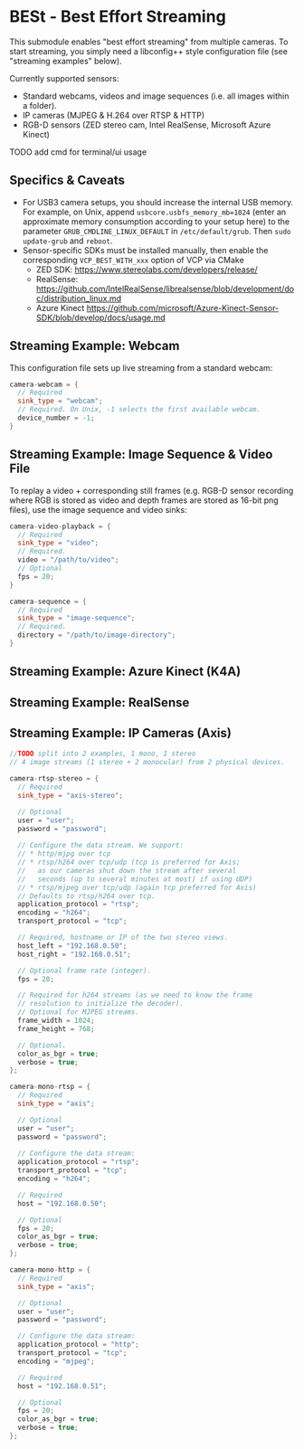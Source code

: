 # BESt - Best Effort Streaming
This submodule enables "best effort streaming" from multiple cameras.
To start streaming, you simply need a libconfig++ style configuration file (see "streaming examples" below).

Currently supported sensors:
* Standard webcams, videos and image sequences (i.e. all images within a folder).
* IP cameras (MJPEG & H.264 over RTSP & HTTP)
* RGB-D sensors (ZED stereo cam, Intel RealSense, Microsoft Azure Kinect)

TODO add cmd for terminal/ui usage

## Specifics & Caveats
* For USB3 camera setups, you should increase the internal USB memory.<br/>For example, on Unix, append `usbcore.usbfs_memory_mb=1024` (enter an approximate memory consumption according to your setup here) to the parameter `GRUB_CMDLINE_LINUX_DEFAULT` in `/etc/default/grub`. Then `sudo update-grub` and `reboot`.
* Sensor-specific SDKs must be installed manually, then enable the corresponding `VCP_BEST_WITH_xxx` option of VCP via CMake
  * ZED SDK: https://www.stereolabs.com/developers/release/
  * RealSense: https://github.com/IntelRealSense/librealsense/blob/development/doc/distribution_linux.md
  * Azure Kinect https://github.com/microsoft/Azure-Kinect-Sensor-SDK/blob/develop/docs/usage.md


## Streaming Example: Webcam
This configuration file sets up live streaming from a standard webcam:
```c++
camera-webcam = {
  // Required
  sink_type = "webcam";
  // Required. On Unix, -1 selects the first available webcam.
  device_number = -1;
}
```


## Streaming Example: Image Sequence & Video File
To replay a video + corresponding still frames (e.g. RGB-D sensor recording where RGB is stored as video and depth frames are stored as 16-bit png files), use the image sequence and video sinks:
```c++
camera-video-playback = {
  // Required
  sink_type = "video";
  // Required.
  video = "/path/to/video";
  // Optional
  fps = 20;
}

camera-sequence = {
  // Required
  sink_type = "image-sequence";
  // Required.
  directory = "/path/to/image-directory";
}
```


## Streaming Example: Azure Kinect (K4A)
## Streaming Example: RealSense
## Streaming Example: IP Cameras (Axis)

```c++
//TODO split into 2 examples, 1 mono, 1 stereo
// 4 image streams (1 stereo + 2 monocular) from 2 physical devices.

camera-rtsp-stereo = {
  // Required
  sink_type = "axis-stereo";

  // Optional
  user = "user";
  password = "password";
 
  // Configure the data stream. We support:
  // * http/mjpg over tcp
  // * rtsp/h264 over tcp/udp (tcp is preferred for Axis;
  //   as our cameras shut down the stream after several
  //   seconds (up to several minutes at most) if using UDP)
  // * rtsp/mjpeg over tcp/udp (again tcp preferred for Axis)
  // Defaults to rtsp/h264 over tcp.
  application_protocol = "rtsp";
  encoding = "h264";
  transport_protocol = "tcp";

  // Required, hostname or IP of the two stereo views.
  host_left = "192.168.0.50";
  host_right = "192.168.0.51";

  // Optional frame rate (integer).
  fps = 20;

  // Required for h264 streams (as we need to know the frame
  // resolution to initialize the decoder).
  // Optional for MJPEG streams.
  frame_width = 1024;
  frame_height = 768;

  // Optional.
  color_as_bgr = true;
  verbose = true;
};

camera-mono-rtsp = {
  // Required
  sink_type = "axis";

  // Optional
  user = "user";
  password = "password";
  
  // Configure the data stream:
  application_protocol = "rtsp";
  transport_protocol = "tcp";
  encoding = "h264";

  // Required
  host = "192.168.0.50";

  // Optional
  fps = 20;
  color_as_bgr = true;
  verbose = true;
};

camera-mono-http = {
  // Required
  sink_type = "axis";

  // Optional
  user = "user";
  password = "password";

  // Configure the data stream:  
  application_protocol = "http";
  transport_protocol = "tcp";
  encoding = "mjpeg";

  // Required
  host = "192.168.0.51";

  // Optional
  fps = 20;
  color_as_bgr = true;
  verbose = true;
};
```

